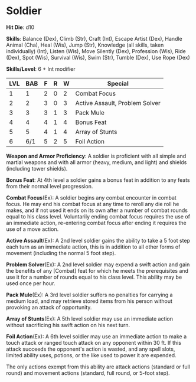 # Soldier 

**Hit Die**: d10

**Skills**: Balance (Dex), Climb (Str), Craft (Int), Escape Artist (Dex), Handle Animal (Cha), Heal (Wis), Jump (Str), Knowledge (all skills, taken individually) (Int), Listen (Wis), Move Silently (Dex), Profession (Wis), Ride (Dex), Spot (Wis), Survival (Wis), Swim (Str), Tumble (Dex), Use Rope (Dex)

**Skills/Level**: 6 + Int modifier

LVL | BAB | F | R | W | Special 
--- | --- | - | - | - | ------- 
1   | 1   | 2 | 0 | 2 | Combat Focus          
2   | 2   | 3 | 0 | 3 | Active Assault, Problem Solver          
3   | 3   | 3 | 1 | 3 | Pack Mule 
4   | 4   | 4 | 1 | 4 | Bonus Feat
5   | 5   | 4 | 1 | 4 | Array of Stunts       
6   | 6/1 | 5 | 2 | 5 | Foil Action

**Weapon and Armor Proficiency**: A soldier is proficient with all simple and martial weapons and with all armor (heavy, medium, and light) and shields (including tower shields).

**Bonus Feat**: At 4th level a soldier gains a bonus feat in addition to any feats from their normal level progression.

**Combat Focus**(Ex): A soldier begins any combat encounter in combat focus. He may end his combat focus at any time to reroll any die roll he makes, and if not used it ends on its own after a number of combat rounds equal to his class level. Voluntarily ending combat focus requires the use of an immediate action, re-entering combat focus after ending it requires the use of a move action.

**Active Assault**(Ex): A 2nd level soldier gains the ability to take a 5 foot step each turn as an immediate action, this is in addition to all other forms of movement (including the normal 5 foot step).

**Problem Solver**(Ex): A 2nd level soldier may expend a swift action and gain the benefits of any [Combat] feat for which he meets the prerequisites and use it for a number of rounds equal to his class level. This ability may be used once per hour.

**Pack Mule**(Ex): A 3rd level soldier suffers no penalties for carrying a medium load, and may retrieve stored items from his person without provoking an attack of opportunity.

**Array of Stunts**(Ex): A 5th level soldier may use an immediate action without sacrificing his swift action on his next turn.

**Foil Action**(Ex): A 6th level soldier may use an immediate action to make a touch attack or ranged touch attack on any opponent within 30 ft. If this attack succeeds the opponent's action is wasted, and any spell slots, limited ability uses, potions, or the like used to power it are expended.

The only actions exempt from this ability are attack actions (standard or full round) and movement actions (standard, full round, or 5-foot step).